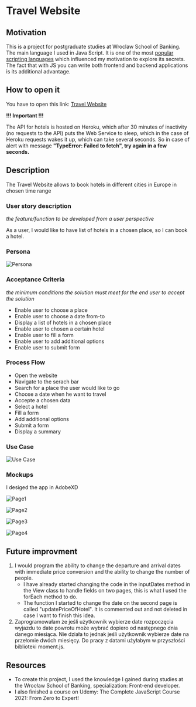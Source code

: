 # Travel Website
## Motivation
This is a project for postgraduate studies at Wroclaw School of Banking. The main language I used in Java Script. It is one of the most
[popular scripting languages](https://insights.stackoverflow.com/survey/2020#technology-programming-scripting-and-markup-languages) which influenced my motivation to explore its secrets. The fact that with JS you can write both frontend and backend applications is its additional advantage.
## How to open it
You have to open this link: [Travel Website](https://ula-nawrot.github.io/Travel-App/)

**!!! Important !!!**

The API for hotels is hosted on Heroku, which after 30 minutes of inactivity (no requests to the API) puts the Web Service to sleep, which in the case of Heroku requests wakes it up, which can take several seconds.  So in case of alert with message **"TypeError: Failed to fetch", try again in a few seconds.**
## Description
The Travel Website allows to book hotels in different cities in Europe in chosen time range
### User story description
_the feature/function to be developed from a user perspective_

As a user, I would like to have list of hotels in a chosen place, so I can book a hotel.

### Persona

![Persona](https://github.com/Ula-Nawrot/Travel-App/blob/3cc2ea900b3734e35ccce53975ed0a1a1e8be853/images%20for%20ReadMe/Persona.jpg)

### Acceptance Criteria 
_the minimum conditions the solution must meet for the end user to accept the solution_

- Enable user to choose a place
- Enable user to choose a date from-to
- Display a list of hotels in a chosen place
- Enable user to chosen a certain hotel
- Enable user to fill a form
- Enable user to add additional options
- Enable user to submit form

### Process Flow
- Open the website
- Navigate to the serach bar
- Search for a place the user would like to go
- Choose a date when he want to travel
- Accepte a chosen data
- Select a hotel
- Fill a form
- Add additional options
- Submit a form
- Display a summary

### Use Case

![Use Case](https://github.com/Ula-Nawrot/Travel-App/blob/f9cac262692926d899ee29780c6aa48f5221c88c/images%20for%20ReadMe/UseCases.JPG)

### Mockups

I desiged the app in AdobeXD

![Page1](https://github.com/Ula-Nawrot/Travel-App/blob/8f2ea15a985abbb897d9ca9a60dfd42ae55194dd/images%20for%20ReadMe/Mockup/Main%20page.jpg)

![Page2](https://github.com/Ula-Nawrot/Travel-App/blob/8f2ea15a985abbb897d9ca9a60dfd42ae55194dd/images%20for%20ReadMe/Mockup/Page%202.jpg)

![Page3](https://github.com/Ula-Nawrot/Travel-App/blob/8f2ea15a985abbb897d9ca9a60dfd42ae55194dd/images%20for%20ReadMe/Mockup/Page%203.jpg)

![Page4](https://github.com/Ula-Nawrot/Travel-App/blob/8f2ea15a985abbb897d9ca9a60dfd42ae55194dd/images%20for%20ReadMe/Mockup/Page%204.jpg)

## Future improvment
1. I would program the ability to change the departure and arrival dates with immediate price conversion and the ability to change the number of people.
     - I have already started changing the code in the inputDates method in the View class to handle fields on two pages, this is what I used the forEach method to do. 
     - The function I started to change the date on the second page is called "updatePriceOfHotel". It is commented out and not deleted in case I want to finish this idea.
2. Zaprogramowałam że jeśli użytkownik wybierze date rozpoczęcia wyjazdu to date powrotu może wybrać dopiero od następnego dnia danego miesiąca. Nie działa to jednak jeśli użytkownik wybierze date na przełomie dwóch miesięcy. Do pracy z datami użyłabym w przyszłości biblioteki moment.js.



## Resources
* To create this project, I used the knowledge I gained during studies at the Wrocław School of Banking, specialization: Front-end developer.
* I also finished a course on Udemy: The Complete JavaScript Course 2021: From Zero to Expert!
